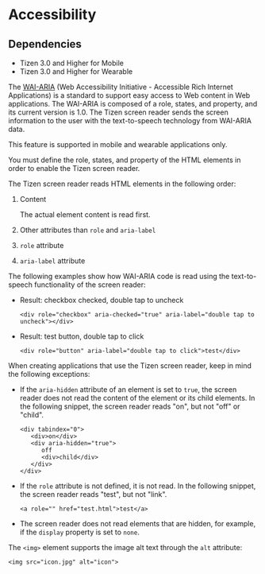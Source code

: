 # Accessibility

## Dependencies

- Tizen 3.0 and Higher for Mobile
- Tizen 3.0 and Higher for Wearable

The [WAI-ARIA](http://www.w3.org/TR/wai-aria/) (Web Accessibility Initiative - Accessible Rich Internet Applications) is a standard to support easy access to Web content in Web applications. The WAI-ARIA is composed of a role, states, and property, and its current version is 1.0. The Tizen screen reader sends the screen information to the user with the text-to-speech technology from WAI-ARIA data.

This feature is supported in mobile and wearable applications only.

You must define the role, states, and property of the HTML elements in order to enable the Tizen screen reader.

The Tizen screen reader reads HTML elements in the following order:

1. Content		

   The actual element content is read first.

2. Other attributes than `role` and `aria-label`

3. `role` attribute	

4. `aria-label` attribute	

The following examples show how WAI-ARIA code is read using the text-to-speech functionality of the screen reader:

- Result: checkbox checked, double tap to uncheck

  ```
  <div role="checkbox" aria-checked="true" aria-label="double tap to uncheck"></div>
  ```

- Result: test button, double tap to click

  ```
  <div role="button" aria-label="double tap to click">test</div>
  ```

When creating applications that use the Tizen screen reader, keep in mind the following exceptions:

- If the `aria-hidden` attribute of an element is set to `true`, the screen reader does not read the content of the element or its child elements.		In the following snippet, the screen reader reads "on", but not "off" or "child".

  ```
  <div tabindex="0">
     <div>on</div>
     <div aria-hidden="true">
        off
        <div>child</div>
     </div>
  </div>
  ```

- If the `role` attribute is not defined, it is not read.		In the following snippet, the screen reader reads "test", but not "link".

  ```
  <a role="" href="test.html">test</a>
  ```

- The screen reader does not read elements that are hidden, for example, if the `display` property is set to `none`.

The `<img>` element supports the image alt text through the `alt` attribute:

```
<img src="icon.jpg" alt="icon">
```